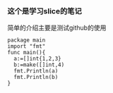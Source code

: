 <h3>这个是学习slice的笔记</h3>
简单的介绍主要是测试github的使用
<code><pre>
package main
import "fmt"
func main(){
  a:=[]int{1,2,3}
  b:=make([]int,4)
  fmt.Println(a)
  fmt.Println(b)
}
</pre></code>


